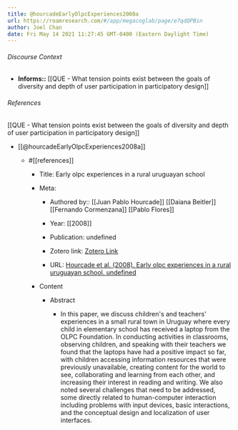 ```yaml
---
title: @hourcadeEarlyOlpcExperiences2008a
url: https://roamresearch.com/#/app/megacoglab/page/e7qdQPBin
author: Joel Chan
date: Fri May 14 2021 11:27:45 GMT-0400 (Eastern Daylight Time)
---
```




###### Discourse Context

- **Informs::** [[QUE - What tension points exist between the goals of diversity and depth of user participation in participatory design]]

###### References

[[QUE - What tension points exist between the goals of diversity and depth of user participation in participatory design]]

- [[@hourcadeEarlyOlpcExperiences2008a]]

    - #[[references]]

        - Title: Early olpc experiences in a rural uruguayan school

        - Meta:

            - Authored by:: [[Juan Pablo Hourcade]] [[Daiana Beitler]] [[Fernando Cormenzana]] [[Pablo Flores]]

            - Year: [[2008]]

            - Publication: undefined

            - Zotero link: [Zotero Link](zotero://select/items/7_CIRXD2DJ)

            - URL: [Hourcade et al. (2008). Early olpc experiences in a rural uruguayan school. undefined](https://doi.org/10.1145/1358628.1358707)

        - Content

            - Abstract

                - In this paper, we discuss children's and teachers' experiences in a small rural town in Uruguay where every child in elementary school has received a laptop from the OLPC Foundation. In conducting activities in classrooms, observing children, and speaking with their teachers we found that the laptops have had a positive impact so far, with children accessing information resources that were previously unavailable, creating content for the world to see, collaborating and learning from each other, and increasing their interest in reading and writing. We also noted several challenges that need to be addressed, some directly related to human-computer interaction including problems with input devices, basic interactions, and the conceptual design and localization of user interfaces.
